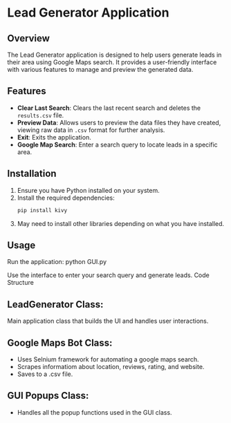 
# Lead Generator Application

## Overview
The Lead Generator application is designed to help users generate leads in their area using Google Maps search. It provides a user-friendly interface with various features to manage and preview the generated data.

## Features
- **Clear Last Search**: Clears the last recent search and deletes the `results.csv` file.
- **Preview Data**: Allows users to preview the data files they have created, viewing raw data in `.csv` format for further analysis.
- **Exit**: Exits the application.
- **Google Map Search**: Enter a search query to locate leads in a specific area.

## Installation
1. Ensure you have Python installed on your system.
2. Install the required dependencies:
   ```bash
   pip install kivy

3. May need to install other libraries depending on what you have installed.

## Usage
Run the application:
python GUI.py

Use the interface to enter your search query and generate leads.
Code Structure

## LeadGenerator Class: 
Main application class that builds the UI and handles user interactions.

## Google Maps Bot Class:

- Uses Selnium framework for automating a google maps search.
- Scrapes informatiom about location, reviews, rating, and website.
- Saves to a .csv file.

## GUI Popups Class:

- Handles all the popup functions used in the GUI class.